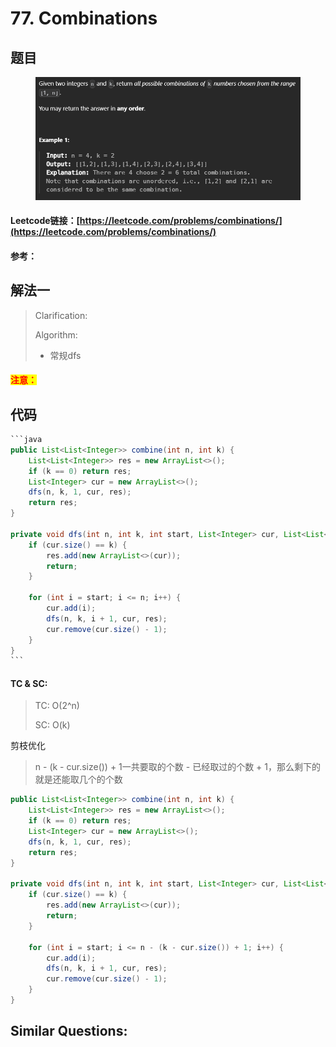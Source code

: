 # 77. Combinations

## 题目

<figure><img src="../../.gitbook/assets/image (1).png" alt=""><figcaption></figcaption></figure>

#### Leetcode链接：[https://leetcode.com/problems/combinations/](https://leetcode.com/problems/combinations/)

#### 参考：

## 解法一

> Clarification:&#x20;
>
> Algorithm:&#x20;
>
> * 常规dfs

#### <mark style="color:red;">注意：</mark>

## 代码

````java
```java
public List<List<Integer>> combine(int n, int k) {
    List<List<Integer>> res = new ArrayList<>();
    if (k == 0) return res;
    List<Integer> cur = new ArrayList<>();
    dfs(n, k, 1, cur, res);
    return res;
}

private void dfs(int n, int k, int start, List<Integer> cur, List<List<Integer>> res) {
    if (cur.size() == k) {
        res.add(new ArrayList<>(cur));
        return;
    }

    for (int i = start; i <= n; i++) {
        cur.add(i);
        dfs(n, k, i + 1, cur, res);
        cur.remove(cur.size() - 1);
    }
}
```
````

#### TC & SC:&#x20;

> TC: O(2^n)
>
> SC: O(k)

剪枝优化

> n - (k - cur.size()) + 1一共要取的个数 - 已经取过的个数 + 1，那么剩下的就是还能取几个的个数

```java
public List<List<Integer>> combine(int n, int k) {
    List<List<Integer>> res = new ArrayList<>();
    if (k == 0) return res;
    List<Integer> cur = new ArrayList<>();
    dfs(n, k, 1, cur, res);
    return res;
}

private void dfs(int n, int k, int start, List<Integer> cur, List<List<Integer>> res) {
    if (cur.size() == k) {
        res.add(new ArrayList<>(cur));
        return;
    }

    for (int i = start; i <= n - (k - cur.size()) + 1; i++) {
        cur.add(i);
        dfs(n, k, i + 1, cur, res);
        cur.remove(cur.size() - 1);
    }
}
```

## **Similar Questions:**&#x20;
